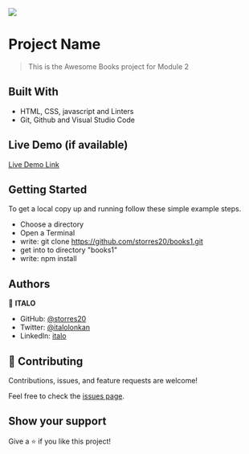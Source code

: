 ![](https://img.shields.io/badge/Microverse-blueviolet)

# Project Name

> This is the Awesome Books project for Module 2

## Built With

- HTML, CSS, javascript and Linters
- Git, Github and Visual Studio Code

## Live Demo (if available)

[Live Demo Link](https://storres20.github.io/books1/)

## Getting Started

To get a local copy up and running follow these simple example steps.

- Choose a directory
- Open a Terminal
- write: git clone https://github.com/storres20/books1.git
- get into to directory "books1"
- write: npm install

## Authors

👤 **ITALO**

- GitHub: [@storres20](https://github.com/storres20)
- Twitter: [@italolonkan](https://twitter.com/italolonkan)
- LinkedIn: [italo](https://www.linkedin.com/in/italo-lon-kan/)


## 🤝 Contributing

Contributions, issues, and feature requests are welcome!

Feel free to check the [issues page](https://github.com/storres20/books1/issues).

## Show your support

Give a ⭐️ if you like this project!
